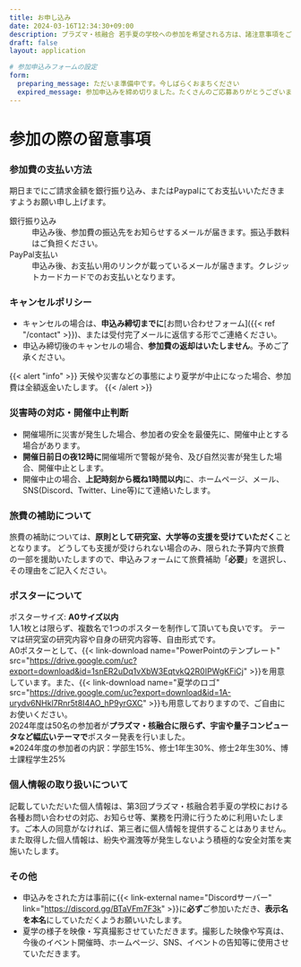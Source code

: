 ```yaml
---
title: お申し込み
date: 2024-03-16T12:34:30+09:00
description: プラズマ・核融合 若手夏の学校への参加を希望される方は、諸注意事項をご確認の上、お申し込みください。
draft: false
layout: application

# 参加申込みフォームの設定
form:
  preparing_message: ただいま準備中です。今しばらくおまちください
  expired_message: 参加申込みを締め切りました。たくさんのご応募ありがとうございました。
---
```


# 参加の際の留意事項<i class="bx bx-fw bx-md bxs-error"></i>

### 参加費の支払い方法<i class="bx bx-fw bx-md bxs-wallet"></i>

期日までにご請求金額を銀行振り込み、またはPaypalにてお支払いいただきますようお願い申し上げます。

<dl>
  <dt>銀行振り込み <i class="bx bxs-bank"></i></dt>
  <dd>申込み後、参加費の振込先をお知らせするメールが届きます。振込手数料はご負担ください。</dd>
  <dt>PayPal支払い<i class="bx bxl-paypal"></i></dt>
  <dd>申込み後、お支払い用のリンクが載っているメールが届きます。クレジットカードカードでのお支払いとなります。</dd>
</dl>

### キャンセルポリシー<i class="bx bx-fw bx-md bxs-user-x"></i>

- キャンセルの場合は、**申込み締切までに**[お問い合わせフォーム]({{< ref "/contact" >}})、または受付完了メールに返信する形でご連絡ください。
- 申込み締切後のキャンセルの場合、**参加費の返却はいたしません**。予めご了承ください。<br>

{{< alert "info" >}}
天候や災害などの事態により夏学が中止になった場合、参加費は全額返金いたします。
{{< /alert >}}

### 災害時の対応・開催中止判断<i class="bx bx-fw bx-md bxs-calendar-x"></i>

- 開催場所に災害が発生した場合、参加者の安全を最優先に、開催中止とする場合があります。
- **開催日前日の夜12時に**開催場所で警報が発令、及び自然災害が発生した場合、開催中止とします。
- 開催中止の場合、**上記時刻から概ね1時間以内**に、ホームページ、メール、SNS(Discord、Twitter、Line等)にて連絡いたします。

### 旅費の補助について<i class="bx bx-fw bx-md bxs-train"></i>

旅費の補助については、**原則として研究室、大学等の支援を受けていただく**こととなります。
どうしても支援が受けられない場合のみ、限られた予算内で旅費の一部を援助いたしますので、申込みフォームにて旅費補助「**必要**」を選択し、その理由をご記入ください。

### ポスターについて<i class="bx bx-fw bx-md bxs-user-detail"></i>

ポスターサイズ: **A0サイズ以内**<br>
1人1枚とは限らず、複数名で1つのポスターを制作して頂いても良いです。
テーマは研究室の研究内容や自身の研究内容等、自由形式です。<br>
A0ポスターとして、{{< link-download name="PowerPointのテンプレート" src="https://drive.google.com/uc?export=download&id=1snER2uDq1vXbW3EqtvkQ2R0IPWgKFiCj" >}}を用意しています。また、{{< link-download name="夏学のロゴ" src="https://drive.google.com/uc?export=download&id=1A-urydv6NHkl7Rnr5t8I4AO_hP9yrGXC" >}}も用意しておりますので、ご自由にお使いください。<br>
2024年度は50名の参加者が**プラズマ・核融合に限らず、宇宙や量子コンピュータなど幅広いテーマで**ポスター発表を行いました。<br>
※2024年度の参加者の内訳：学部生15%、修士1年生30%、修士2年生30%、博士課程学生25%

### 個人情報の取り扱いについて<i class="bx bx-fw bx-md bx-id-card"></i>

記載していただいた個人情報は、第3回プラズマ・核融合若手夏の学校における各種お問い合わせの対応、お知らせ等、業務を円滑に行うために利用いたします。ご本人の同意がなければ、第三者に個人情報を提供することはありません。また取得した個人情報は、紛失や漏洩等が発生しないよう積極的な安全対策を実施いたします。

### その他<i class="bx bx-fw bx-md bxs-info-circle"></i>

- 申込みをされた方は事前に{{< link-external name="<i class='bx bxl-discord-alt'></i>Discordサーバー" link="https://discord.gg/BTaVFm7F3k" >}}に**必ず**ご参加いただき、**表示名を本名**にしていただくようお願いいたします。
- 夏学の様子を映像・写真撮影させていただきます。撮影した映像や写真は、今後のイベント開催時、ホームページ、SNS、イベントの告知等に使用させていただきます。
